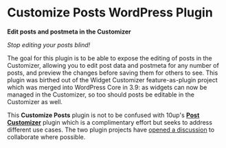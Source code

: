 Customize Posts WordPress Plugin
================================

**Edit posts and postmeta in the Customizer**

*Stop editing your posts blind!*

The goal for this plugin is to be able to expose the editing of posts in the Customizer, allowing you to edit post data and postmeta for any number of posts, and preview the changes before saving them for others to see. This plugin was birthed out of the Widget Customizer feature-as-plugin project which was merged into WordPress Core in 3.9: as widgets can now be managed in the Customizer, so too should posts be editable in the Customizer as well.

This **Customize Posts** plugin is not to be confused with 10up's [**Post Customizer**](https://github.com/10up/Post-Customizer) plugin which is a complimentary effort but seeks to address different use cases. The two plugin projects have [opened a discussion](https://github.com/10up/Post-Customizer/issues/9#issuecomment-43821746) to collaborate where possible.
